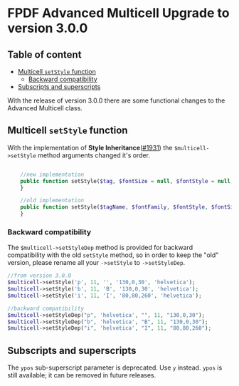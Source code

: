 # FPDF Advanced Multicell Upgrade to version 3.0.0 <!-- omit in toc -->

<!--toc-start -->

## Table of content <!-- omit in toc -->
- [Multicell `setStyle` function](#multicell-setstyle-function)
  - [Backward compatibility](#backward-compatibility)
- [Subscripts and superscripts](#subscripts-and-superscripts)

<!--toc-end -->

With the release of version 3.0.0 there are some functional changes to the Advanced Multicell class.

## Multicell `setStyle` function

With the implementation of **Style Inheritance**([#1931](https://tracker.interpid.eu/issues/1931)) the `$multicell->setStyle` method arguments changed it's order. 
```php

    //new implementation
    public function setStyle($tag, $fontSize = null, $fontStyle = null, $color = null, $fontFamily = null, $inherit = 'base'){
    }

    //old implementation
    public function setStyle($tagName, $fontFamily, $fontStyle, $fontSize, $color){
    }
```

### Backward compatibility

The `$multicell->setStyleDep` method is provided for backward compatibility with the old `setStyle` method, so in order to keep the "old" version, please rename all your `->setStyle` to `->setStyleDep`. 

```php
//from version 3.0.0
$multicell->setStyle('p', 11, '', '130,0,30', 'helvetica');
$multicell->setStyle('b', 11, 'B', '130,0,30', 'helvetica');
$multicell->setStyle('i', 11, 'I', '80,80,260', 'helvetica');

//backward compatibility
$multicell->setStyleDep("p", 'helvetica', "", 11, "130,0,30");
$multicell->setStyleDep("b", 'helvetica', "B", 11, "130,0,30");
$multicell->setStyleDep("i", 'helvetica', "I", 11, "80,80,260");
```

## Subscripts and superscripts

The `ypos` sub-superscript parameter is deprecated. Use `y` instead. `ypos` is still available; it can be removed in future releases.
